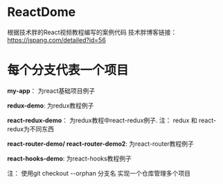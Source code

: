 # ReactDome

根据技术胖的React视频教程编写的案例代码
技术胖博客链接：https://jspang.com/detailed?id=56

# 每个分支代表一个项目
**my-app**： 为react基础项目例子

**redux-demo**: 为redux教程例子

**react-redux-demo**： 为redux教程中react-redux例子. 注： redux 和 react-redux为不同东西

**react-router-demo/ react-router-demo2**: 为react-router教程例子

**react-hooks-demo**: 为react-hooks教程例子


注： 使用git checkout --orphan 分支名  实现一个仓库管理多个项目


